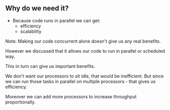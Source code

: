 ## Why do we need it?

- Because code runs in parallel we can get:
  - efficiency
  - scalability

Note:
Making our code concurrent alone doesn't give us any real benefits.

However we discussed that it allows our code to run in parallel or scheduled way.

This in turn can give us important benefits.

We don't want our processors to sit idle, that would be inefficient.
But since we can run those tasks in parallel on multiple processors - that gives us efficiency.

Moreover we can add more processors to increase throughput proportionally.
